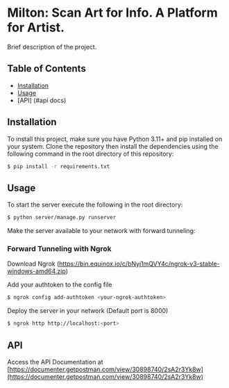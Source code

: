 # Milton: Scan Art for Info. A Platform for Artist.

Brief description of the project.

## Table of Contents

- [Installation](#installation)
- [Usage](#usage)
- [API] (#api docs)

## Installation

To install this project, make sure you have Python 3.11+ and pip installed on your system. Clone the repository then install the dependencies using the following command in the root directory of this repository:
```bash
$ pip install -r requirements.txt
```

## Usage

To start the server execute the following in the root directory:
```bash
$ python server/manage.py runserver
```

Make the server available to your network with forward tunneling:

### Forward Tunneling with Ngrok

Download Ngrok (https://bin.equinox.io/c/bNyj1mQVY4c/ngrok-v3-stable-windows-amd64.zip)

Add your authtoken to the config file
```sh
$ ngrok config add-authtoken <your-ngrok-authtoken>
```

Deploy the server in your network (Default port is 8000)
```sh
$ ngrok http http://localhost:<port>
```

## API

Access the API Documentation at [https://documenter.getpostman.com/view/30898740/2sA2r3Yk8w](https://documenter.getpostman.com/view/30898740/2sA2r3Yk8w)
